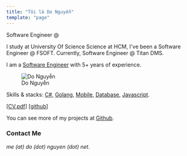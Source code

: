 ```yaml
---
title: "Tôi là Do Nguyễn"
template: "page"
---
```


Software Engineer @


I study at University Of Science Science at HCM, I've been a Software Engineer @ FSOFT. Currently, Software Engineer @ Titan DMS.


I am a [Software Engineer](/tag/software-engineer/) with 5+ years of experience.

<figure class="float-right" style="width: 340px">
	<img src="https://lh3.googleusercontent.com/Xb9P-D83djwWglgrpWEo7GzxFBYCCgj4w6duZh9JXM2_PtbZmTM-BGNJTc_6xzpfKz8gifs776tV0NU5Ys_z450ouGyQ9QCXnYdh-uDeCf_k2S7uFZuJmQcz0t52RI9WJWLcoC3V5W6_vKomPf4LAjFohRm8Ak8QnLmgLKYEM6o8tYwdRB9yV5MEC2qHVB-JwgzdghXvvWUty9WDAaxLCV8ZSEjkS1UaVDxsM5Udwtt6jGXFRZpxmtZeRH9UfqxU8XgnJ5Vg5GpIFgEcKBVYJrQQ99F-lp2jplzR5jo-5W_42D6XLrs3ggU4tdyN5PYzTjPURTp1gU4a1XUQCd50nhZzufVqDZcV7ECbEOGUxwBTyeHXJlm3vp4bcCHk1g1lfV3m4O5qE4zCZFQh2PDO7vBHlyGEyp9ntAkqNmedh9pKHLpkoVVyyHvWYdktFdj-_PNP0cgjFL5ykKpT4qGUObRxwM_v7bJjY0OdB9ySLCQXhsZ8GKGA2k6R8r1Hg4JOlScHfC2WQUW9xyo_CRU2WzYZg5R2zLYCV_0g8THDpOAvKJnr2KaoY8dfau6aatLT1SsbAlFAN5qpF3tN2ccy7JBTuGfoUIEUE0sDDMX-PGod7JYfomQ2DgkgcigrxQNFHKInRn-0083xcWmRTTFB9oadZzijmHcmxZvRDYRSaFX15YUtipOdh1262UdK=w1280-h622-no?authuser=0" alt="Do Nguyễn">
	<figcaption>Do Nguyễn</figcaption>
</figure>

Skills & stacks: [C#](/tag/c#/), [Golang](/tag/golang/), [Mobile](/tag/mobile/), [Database](/tag/database/), [Javascript](/tag/javascript/).


[[CV.pdf](https://me.do.nguyen.net/resume/do.nguyen.resume.pdf)] [[github](https://github.com/hoaxoan)] 

You can see more of my projects at [Github](https://github.com/hoaxoan).

### Contact Me

*me (at) do (dot) nguyen (dot) net*.